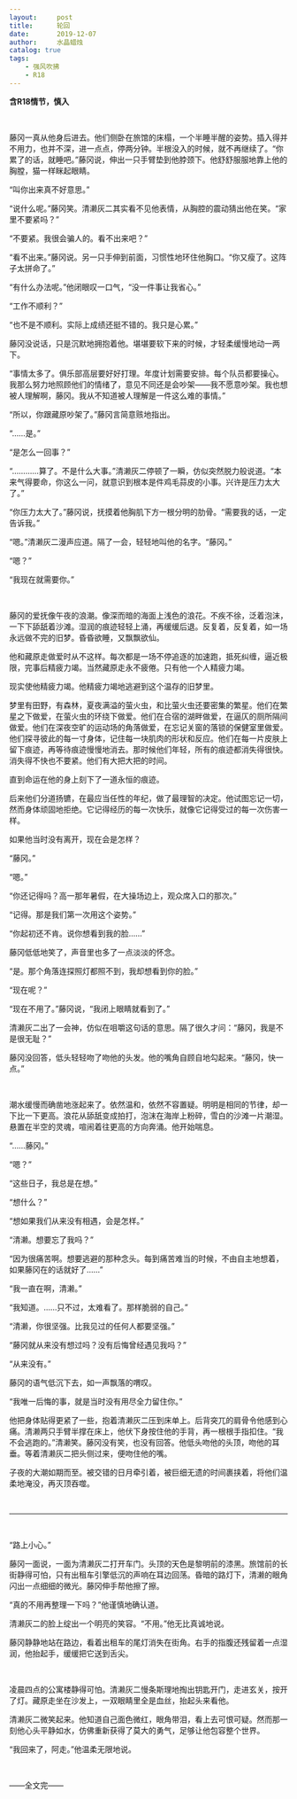 ```yaml
---
layout:     post
title:      轮回
date:       2019-12-07
author:     水晶蜡烛
catalog: true
tags:
    - 强风吹拂
    - R18
---
```





**含R18情节，慎入**



&nbsp;
&nbsp;



藤冈一真从他身后进去。他们侧卧在旅馆的床榻，一个半睡半醒的姿势。插入得并不用力，也并不深，进一点点，停两分钟。半根没入的时候，就不再继续了。“你累了的话，就睡吧。”藤冈说，伸出一只手臂垫到他脖颈下。他舒舒服服地靠上他的胸膛，猫一样眯起眼睛。

“叫你出来真不好意思。”

“说什么呢。”藤冈笑。清濑灰二其实看不见他表情，从胸腔的震动猜出他在笑。“家里不要紧吗？”

“不要紧。我很会骗人的。看不出来吧？”

“看不出来。”藤冈说。另一只手伸到前面，习惯性地环住他胸口。“你又瘦了。这阵子太拼命了。”

“有什么办法呢。”他闭眼叹一口气，“没一件事让我省心。”

“工作不顺利？”

“也不是不顺利。实际上成绩还挺不错的。我只是心累。”

藤冈没说话，只是沉默地拥抱着他。堪堪要软下来的时候，才轻柔缓慢地动一两下。

“事情太多了。俱乐部高层要好好打理。年度计划需要安排。每个队员都要操心。我那么努力地照顾他们的情绪了，意见不同还是会吵架——我不愿意吵架。我也想被人理解啊，藤冈。我从不知道被人理解是一件这么难的事情。”

“所以，你跟藏原吵架了。”藤冈言简意赅地指出。

“……是。”

“是怎么一回事？”

“…………算了。不是什么大事。”清濑灰二停顿了一瞬，仿似突然脱力般说道。“本来气得要命，你这么一问，就意识到根本是件鸡毛蒜皮的小事。兴许是压力太大了。”

“你压力太大了。”藤冈说，抚摸着他胸肌下方一根分明的肋骨。“需要我的话，一定告诉我。”

“嗯。”清濑灰二漫声应道。隔了一会，轻轻地叫他的名字。“藤冈。”

“嗯？”

“我现在就需要你。”

&nbsp;
&nbsp;

藤冈的爱抚像午夜的浪潮。像深而暗的海面上浅色的浪花。不疾不徐，泛着泡沫，一下下舔舐着沙滩。湿润的痕迹轻轻上涌，再缓缓后退。反复着，反复着，如一场永远做不完的旧梦。昏昏欲睡，又飘飘欲仙。

他和藏原走做爱时从不这样。每次都是一场不停追逐的加速跑，抵死纠缠，逼近极限，完事后精疲力竭。当然藏原走永不疲倦。只有他一个人精疲力竭。

现实使他精疲力竭。他精疲力竭地逃避到这个温存的旧梦里。

梦里有田野，有森林，夏夜满溢的萤火虫，和比萤火虫还要密集的繁星。他们在繁星之下做爱，在萤火虫的环绕下做爱。他们在合宿的湖畔做爱，在逼仄的厕所隔间做爱。他们在深夜空旷的运动场的角落做爱，在忘记关窗的落锁的保健室里做爱。他们探寻彼此的每一寸身体，记住每一块肌肉的形状和反应。他们在每一片皮肤上留下痕迹，再等待痕迹慢慢地消去。那时候他们年轻，所有的痕迹都消失得很快。消失得不快也不要紧。他们有大把大把的时间。

直到命运在他的身上刻下了一道永恒的痕迹。

后来他们分道扬镳，在最应当任性的年纪，做了最理智的决定。他试图忘记一切，然而身体顽固地拒绝。它记得经历的每一次快乐，就像它记得受过的每一次伤害一样。

如果他当时没有离开，现在会是怎样？

“藤冈。”

“嗯。”

“你还记得吗？高一那年暑假，在大操场边上，观众席入口的那次。”

“记得。那是我们第一次用这个姿势。”

“你起初还不肯。说你想看到我的脸……”

藤冈低低地笑了，声音里也多了一点淡淡的怀念。

“是。那个角落连探照灯都照不到，我却想看到你的脸。”

“现在呢？”

“现在不用了。”藤冈说，“我闭上眼睛就看到了。”

清濑灰二出了一会神，仿似在咀嚼这句话的意思。隔了很久才问：“藤冈，我是不是很无耻？”

藤冈没回答，低头轻轻吻了吻他的头发。他的嘴角自顾自地勾起来。“藤冈，快一点。”

&nbsp;
&nbsp;

潮水缓慢而确凿地涨起来了。依然温和，依然不容置疑。明明是相同的节律，却一下比一下更高。浪花从舔舐变成拍打，泡沫在海岸上粉碎，雪白的沙滩一片潮湿。悬置在半空的灵魂，喧闹着往更高的方向奔涌。他开始喘息。

“……藤冈。”

“嗯？”

“这些日子，我总是在想。”

“想什么？”

“想如果我们从来没有相遇，会是怎样。”

“清濑。想要忘了我吗？”

“因为很痛苦啊。想要逃避的那种念头。每到痛苦难当的时候，不由自主地想着，如果藤冈在的话就好了……”

“我一直在啊，清濑。”

“我知道。……只不过，太难看了。那样脆弱的自己。”

“清濑，你很坚强。比我见过的任何人都要坚强。”

“藤冈就从来没有想过吗？没有后悔曾经遇见我吗？”

“从来没有。”

藤冈的语气低沉下去，如一声飘落的喟叹。

“我唯一后悔的事，就是当时没有用尽全力留住你。”

他把身体贴得更紧了一些，抱着清濑灰二压到床单上。后背突兀的肩骨令他感到心痛。清濑两只手臂半撑在床上，他伏下身按住他的手背，再一根根手指扣住。“我不会逃跑的。”清濑笑。藤冈没有笑，也没有回答。他低头吻他的头顶，吻他的耳垂。等着清濑灰二把头侧过来，便吻住他的嘴。

子夜的大潮如期而至。被交错的日月牵引着，被巨细无遗的时间裹挟着，将他们温柔地淹没，再灭顶吞噬。

&nbsp;
&nbsp;

---

&nbsp;
&nbsp;

“路上小心。”

藤冈一面说，一面为清濑灰二打开车门。头顶的天色是黎明前的漆黑。旅馆前的长街静得可怕，只有出租车引擎低沉的声响在耳边回荡。昏暗的路灯下，清濑的眼角闪出一点细细的微光。藤冈伸手帮他擦了擦。

“真的不用再整理一下吗？”他谨慎地确认道。

清濑灰二的脸上绽出一个明亮的笑容。“不用。”他无比真诚地说。

藤冈静静地站在路边，看着出租车的尾灯消失在街角。右手的指腹还残留着一点湿润，他抬起手，缓缓把它送到舌尖。


&nbsp;
&nbsp;


凌晨四点的公寓楼静得可怕。清濑灰二慢条斯理地掏出钥匙开门，走进玄关，按开了灯。藏原走坐在沙发上，一双眼睛里全是血丝，抬起头来看他。

清濑灰二微笑起来。他知道自己面色微红，眼角带泪，看上去可恨可疑。然而那一刻他心头平静如水，仿佛重新获得了莫大的勇气，足够让他包容整个世界。

“我回来了，阿走。”他温柔无限地说。


&nbsp;
&nbsp;


——全文完——



